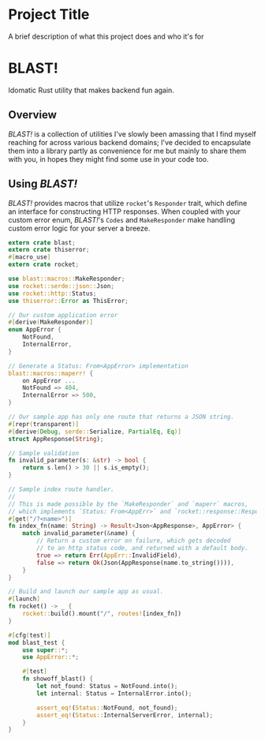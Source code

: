 # Project Title

A brief description of what this project does and who it's for

# BLAST!

Idomatic Rust utility that makes backend fun again.

## Overview

_BLAST!_ is a collection of utilities I've slowly been amassing that I find myself reaching for across various backend domains; I've decided to encapsulate them into a library partly as convenience for me but mainly to share them with you, in hopes they might find some use in your code too.

## Using _BLAST!_

_BLAST!_ provides macros that utilize `rocket`'s `Responder` trait, which define an interface for constructing HTTP responses. When coupled with your custom error enum, _BLAST!_'s `Codes` and `MakeResponder` make handling custom error logic for your server a breeze.

```Rust
extern crate blast;
extern crate thiserror;
#[macro_use]
extern crate rocket;

use blast::macros::MakeResponder;
use rocket::serde::json::Json;
use rocket::http::Status;
use thiserror::Error as ThisError;

// Our custom application error
#[derive(MakeResponder)]
enum AppError {
    NotFound,
    InternalError,
}

// Generate a Status: From<AppError> implementation
blast::macros::maperr! {
    on AppError ...
    NotFound => 404,
    InternalError => 500,
}

// Our sample app has only one route that returns a JSON string.
#[repr(transparent)]
#[derive(Debug, serde::Serialize, PartialEq, Eq)]
struct AppResponse(String);

// Sample validation
fn invalid_parameter(s: &str) -> bool {
    return s.len() > 30 || s.is_empty();
}

// Sample index route handler.
//
// This is made possible by the `MakeResponder` and `maperr` macros,
// which implements `Status: From<AppErr>` and `rocket::response::Responder` for us.
#[get("/?<name>")]
fn index_fn(name: String) -> Result<Json<AppResponse>, AppError> {
    match invalid_parameter(&name) {
        // Return a custom error on failure, which gets decoded
        // to an http status code, and returned with a default body.
        true => return Err(AppErr::InvalidField),
        false => return Ok(Json(AppResponse(name.to_string()))),
    }
}

// Build and launch our sample app as usual.
#[launch]
fn rocket() -> _ {
    rocket::build().mount("/", routes![index_fn])
}

#[cfg(test)]
mod blast_test {
    use super::*;
    use AppError::*;

    #[test]
    fn showoff_blast() {
        let not_found: Status = NotFound.into();
        let internal: Status = InternalError.into();

        assert_eq!(Status::NotFound, not_found);
        assert_eq!(Status::InternalServerError, internal);
    }
}

```
